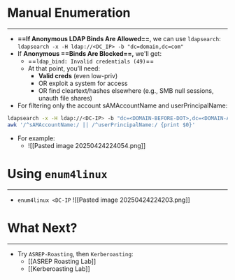 # Manual Enumeration
---
- **==If Anonymous LDAP Binds Are Allowed==**, we can use `ldapsearch`:
	`ldapsearch -x -H ldap://<DC_IP> -b "dc=domain,dc=com"`
- If **Anonymous ==Binds Are Blocked==,** we'll get:
	- ==`ldap_bind: Invalid credentials (49)`==
	- At that point, you’ll need:
		- **Valid creds** (even low-priv)
		- OR exploit a system for access
		- OR find cleartext/hashes elsewhere (e.g., SMB null sessions, unauth file shares)
- For filtering only the account sAMAccountName and userPrincipalName:
```bash
ldapsearch -x -H ldap://<DC-IP> -b "dc=<DOMAIN-BEFORE-DOT>,dc=<DOMAIN-AFTER-DOT>" "(objectClass=user)" sAMAccountName userPrincipalName | \
awk '/^sAMAccountName:/ || /^userPrincipalName:/ {print $0}'
```
- For example:
	- ![[Pasted image 20250424224054.png]]

# Using `enum4linux`
---
- `enum4linux <DC-IP`
	![[Pasted image 20250424224203.png]]
# What Next?
---
- Try `ASREP-Roasting`, then `Kerberoasting`:
	- [[ASREP Roasting Lab]]
	- [[Kerberoasting Lab]]